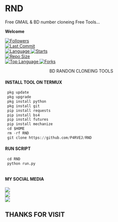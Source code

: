 # RND
Free GMAIL & BD number cloneing Free Tools...

____Welcome____


<a href="https://github.com/P4RVEJ/followers">
<img title="Followers" src="https://img.shields.io/github/followers/P4RVEJ?label=Followers&color=green&style=flat-square"></a>

<br>
  <a href="https://github.com/P4RVEJ/termux-style/stargazers/">
  <a href="https://github.com/P4RVEJ/RND">
    <img alt="Last Commit" src="https://img.shields.io/github/last-commit/P4RVEJ/RND.svg"/>
  </a>
<br>
  <a href="https://github.com/P4RVEJ/RND">
    <img alt="Language" src="https://img.shields.io/github/languages/count/P4RVEJ/RND.svg"/>
  </a>
  <a href="https://github.com/P4RVEJ/RND">
    <img alt="Starts" src="https://img.shields.io/github/stars/P4RVEJ/RND.svg"/>
  </a>
<br>
<a href="https://github.com/P4RVEJ/RND">
    <img alt="Repo Size" src="https://img.shields.io/github/repo-size/P4RVEJ/RND.svg"/>
  </a>
<br>
<a href="https://github.com/P4RVEJ/RND">
    <img alt="Top Language" src="https://img.shields.io/github/languages/top/P4RVEJ/RND.svg"/> <a                                                                                                        href="https://github.com/Azim-vau/fcpromax">
    <img alt="Forks" src="https://img.shields.io/github/forks/P4RVEJ/RND.svg"/>
  </a>
</div>

</br>
<p align="center">
      BD RANDON CLONEING TOOLS
</p>
  
#### INSTALL TOOL ON TERMUX
```python
 pkg update
 pkg upgrade
 pkg install python
 pkg install git
 pip install requests
 pip install bs4
 pip install futures
 pip install mechanize
 cd $HOME 
 rm -rf RND
 git clone https://github.com/P4RVEJ/RND
```
#### RUN SCRIPT
```python
 cd RND
 python run.py
 
```


#### MY SOCIAL MEDIA

[![](https://img.shields.io/badge/Github-black?logo=Github&logoColor=red&labelColor=black)](https://github.com/P4RVEJ) <br>
[![](https://img.shields.io/badge/Facebook-black?logo=Facebook&logoColor=red&labelColor=blue)](https://www.facebook.com/profile.php?id=100083176569981) <br>
[![](https://img.shields.io/badge/Facebook-black?logo=Facebook&logoColor=yellow&labelColor=red)](https://facebook.com/groups/737172040863921/) <br>

<h2> THANKS FOR VISIT <h2\>
